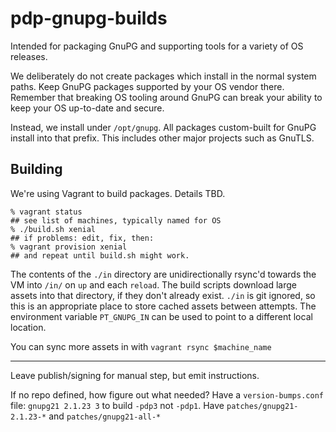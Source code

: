 pdp-gnupg-builds
================

Intended for packaging GnuPG and supporting tools for a variety of OS
releases.

We deliberately do not create packages which install in the normal system
paths.  Keep GnuPG packages supported by your OS vendor there.  Remember that
breaking OS tooling around GnuPG can break your ability to keep your OS
up-to-date and secure.

Instead, we install under `/opt/gnupg`.  All packages custom-built for GnuPG
install into that prefix.  This includes other major projects such as GnuTLS.


Building
--------

We're using Vagrant to build packages.  Details TBD.

```console
% vagrant status
## see list of machines, typically named for OS
% ./build.sh xenial
## if problems: edit, fix, then:
% vagrant provision xenial
## and repeat until build.sh might work.
```

The contents of the `./in` directory are unidirectionally rsync'd towards
the VM into `/in/` on `up` and each `reload`.  The build scripts download
large assets into that directory, if they don't already exist.  `./in` is git
ignored, so this is an appropriate place to store cached assets between
attempts.  The environment variable `PT_GNUPG_IN` can be used to point to a
different local location.

You can sync more assets in with `vagrant rsync $machine_name`

---

Leave publish/signing for manual step, but emit instructions.

If no repo defined, how figure out what needed?
Have a `version-bumps.conf` file: `gnupg21 2.1.23 3` to build `-pdp3` not
`-pdp1`.
Have `patches/gnupg21-2.1.23-*` and `patches/gnupg21-all-*`
